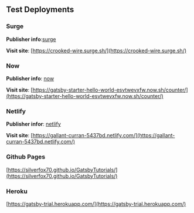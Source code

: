 ## Test Deployments

### Surge
**Publisher info**:[surge](https://surge.sh/)

**Visit site**: [https://crooked-wire.surge.sh/](https://crooked-wire.surge.sh/)

### Now
**Publisher info**: [now](https://zeit.co/now)

**Visit site**: [https://gatsby-starter-hello-world-esvtwevxfw.now.sh/counter/](https://gatsby-starter-hello-world-esvtwevxfw.now.sh/counter/)

### Netlify
**Publisher infor**: [netlify](https://www.netlify.com/)

**Visit site**: [https://gallant-curran-5437bd.netlify.com/](https://gallant-curran-5437bd.netlify.com/)

### Github Pages

[https://silverfox70.github.io/GatsbyTutorials/](https://silverfox70.github.io/GatsbyTutorials/)

### Heroku

[https://gatsby-trial.herokuapp.com/](https://gatsby-trial.herokuapp.com/)
